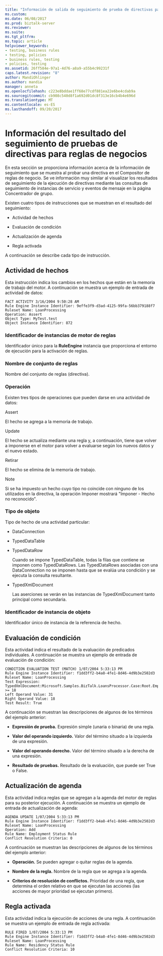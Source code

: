 ```yaml
---
title: "Información de salida de seguimiento de prueba de directivas para reglas de negocios | Documentos de Microsoft"
ms.custom: 
ms.date: 06/08/2017
ms.prod: biztalk-server
ms.reviewer: 
ms.suite: 
ms.tgt_pltfrm: 
ms.topic: article
helpviewer_keywords:
- testing, business rules
- testing, policies
- business rules, testing
- policies, testing
ms.assetid: 26ff584e-97a1-4d76-a8a9-a55b4c99231f
caps.latest.revision: "8"
author: MandiOhlinger
ms.author: mandia
manager: anneta
ms.openlocfilehash: c223e8bddae1ff68e77cdf881ea22e6be4cdab9a
ms.sourcegitcommit: cb908c540d8f1a692d01dc8f313e16cb4b4e696d
ms.translationtype: MT
ms.contentlocale: es-ES
ms.lasthandoff: 09/20/2017
---
```

# <a name="policy-test-trace-output-information-for-business-rules"></a>Información del resultado del seguimiento de pruebas de directivas para reglas de negocios
En esta sección se proporciona información acerca de la información de seguimiento que se muestra al probar una directiva en el Compositor de reglas de negocio. Se ve información muy similar al visualizar los resultados de seguimiento de la ejecución de directivas mediante las consultas de seguimiento de instancias de servicio y eventos de mensaje en la página Concentrador de grupo.  
  
 Existen cuatro tipos de instrucciones que se muestran en el resultado del seguimiento:  
  
-   Actividad de hechos  
  
-   Evaluación de condición  
  
-   Actualización de agenda  
  
-   Regla activada  
  
 A continuación se describe cada tipo de instrucción.  
  
## <a name="fact-activity"></a>Actividad de hechos  
 Esta instrucción indica los cambios en los hechos que están en la memoria de trabajo del motor. A continuación se muestra un ejemplo de entrada de actividad de datos:  
  
```  
FACT ACTIVITY 3/16/2004 9:50:28 AM  
Rule Engine Instance Identifier: 9effe3f9-d3ad-4125-99fa-56bb379188f7  
Ruleset Name: LoanProcessing  
Operation: Assert  
Object Type: MyTest.test  
Object Instance Identifier: 872  
```  
  
### <a name="rule-engine-instance-identifier"></a>Identificador de instancias de motor de reglas  
 Identificador único para la **RuleEngine** instancia que proporciona el entorno de ejecución para la activación de reglas.  
  
### <a name="ruleset-name"></a>Nombre de conjunto de reglas  
 Nombre del conjunto de reglas (directiva).  
  
### <a name="operation"></a>Operación  
 Existen tres tipos de operaciones que pueden darse en una actividad de datos:  
  
 Assert  
  
 El hecho se agrega a la memoria de trabajo.  
  
 Update  
  
 El hecho se actualiza mediante una regla y, a continuación, tiene que volver a imponerse en el motor para volver a evaluarse según los nuevos datos y el nuevo estado.  
  
 Retirar  
  
 El hecho se elimina de la memoria de trabajo.  
  
> [!NOTE]
>  Si se ha impuesto un hecho cuyo tipo no coincide con ninguno de los utilizados en la directiva, la operación Imponer mostrará "Imponer - Hecho no reconocido".  
  
### <a name="object-type"></a>Tipo de objeto  
 Tipo de hecho de una actividad particular:  
  
-   DataConnection  
  
-   TypedDataTable  
  
-   TypedDataRow  
  
     Cuando se impone TypedDataTable, todas la filas que contiene se imponen como TypedDataRows.  Las TypedDataRows asociadas con una DataConnection no se imponen hasta que se evalúa una condición y se ejecuta la consulta resultante.  
  
-   TypedXmlDocument  
  
     Las aserciones se verán en las instancias de TypedXmlDocument tanto principal como secundaria.  
  
### <a name="object-instance-identifier"></a>Identificador de instancia de objeto  
 Identificador único de instancia de la referencia de hecho.  
  
## <a name="condition-evaluation"></a>Evaluación de condición  
 Esta actividad indica el resultado de la evaluación de predicados individuales. A continuación se muestra un ejemplo de entrada de evaluación de condición:  
  
```  
CONDITION EVALUATION TEST (MATCH) 1/07/2004 5:33:13 PM  
Rule Engine Instance Identifier: f1dd3ff2-b4a8-4fe1-8d46-4d9b3e2502d3  
Ruleset Name: LoanProcessing  
Test Expression: TypedXmlDocument:Microsoft.Samples.BizTalk.LoansProcessor.Case:Root.EmploymentType/TimeInMonths >= 18  
Left Operand Value: 31  
Right Operand Value: 18  
Test Result: True  
```  
  
 A continuación se muestran las descripciones de algunos de los términos del ejemplo anterior:  
  
-   **Expresión de prueba.** Expresión simple (unaria o binaria) de una regla.  
  
-   **Valor del operando izquierdo.** Valor del término situado a la izquierda de una expresión.  
  
-   **Valor del operando derecho.** Valor del término situado a la derecha de una expresión.  
  
-   **Resultado de pruebas.** Resultado de la evaluación, que puede ser True o False.  
  
## <a name="agenda-update"></a>Actualización de agenda  
 Esta actividad indica reglas que se agregan a la agenda del motor de reglas para su posterior ejecución. A continuación se muestra un ejemplo de entrada de actualización de agenda:  
  
```  
AGENDA UPDATE 1/07/2004 5:33:13 PM  
Rule Engine Instance Identifier: f1dd3ff2-b4a8-4fe1-8d46-4d9b3e2502d3  
Ruleset Name: LoanProcessing  
Operation: Add  
Rule Name: Employment Status Rule  
Conflict Resolution Criteria: 0  
```  
  
 A continuación se muestran las descripciones de algunos de los términos del ejemplo anterior:  
  
-   **Operación.** Se pueden agregar o quitar reglas de la agenda.  
  
-   **Nombre de la regla.** Nombre de la regla que se agrega a la agenda.  
  
-   **Criterios de resolución de conflictos.** Prioridad de una regla, que determina el orden relativo en que se ejecutan las acciones (las acciones de mayor prioridad se ejecutan primero).  
  
## <a name="rule-fired"></a>Regla activada  
 Esta actividad indica la ejecución de acciones de una regla. A continuación se muestra un ejemplo de entrada de regla activada:  
  
```  
RULE FIRED 1/07/2004 5:33:13 PM  
Rule Engine Instance Identifier: f1dd3ff2-b4a8-4fe1-8d46-4d9b3e2502d3  
Ruleset Name: LoanProcessing  
Rule Name: Residency Status Rule  
Conflict Resolution Criteria: 10  
```